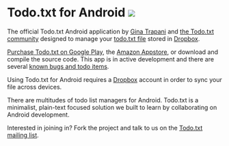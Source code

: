 # Todo.txt for Android [![](https://img.shields.io/gitter/room/todotxt/todo.txt-android.svg)](https://gitter.im/todotxt/todo.txt-android)

The official Todo.txt Android application by [Gina Trapani](http://ginatrapani.org) and [the Todo.txt community](http://groups.yahoo.com/group/todotxt/) designed to manage your [todo.txt file](http://todotxt.com) stored in [Dropbox](http://dropbox.com).

[Purchase Todo.txt on Google Play](https://play.google.com/store/apps/details?id=com.todotxt.todotxttouch), the [Amazon Appstore](http://www.amazon.com/o/ASIN/B004MNQTVU/ref=nosim/lifehackerboo-20), or download and compile the source code. This app is in active development and there are several [known bugs and todo items](https://github.com/ginatrapani/todo.txt-android/issues). 

Using Todo.txt for Android requires a [Dropbox](http://dropbox.com) account in order to sync your file across devices.

There are multitudes of todo list managers for Android. Todo.txt is a minimalist, plain-text focused solution we built to learn by collaborating on Android development. 

Interested in joining in? Fork the project and talk to us on the [Todo.txt mailing list](http://groups.yahoo.com/group/todotxt/).
